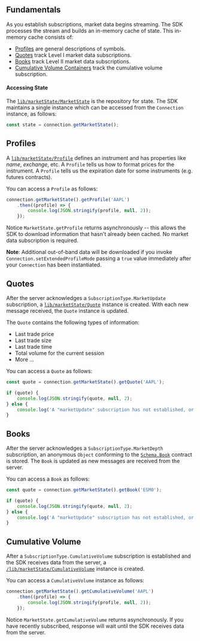 ## Fundamentals

As you establish subscriptions, market data begins streaming. The SDK processes the stream and builds an in-memory cache of state. This in-memory cache consists of:

* [Profiles](#profiles) are general descriptions of symbols.
* [Quotes](#quotes) track Level I market data subscriptions.
* [Books](#books) track Level II market data subscriptions.
* [Cumulative Volume Containers](#cumulative-volume) track the cumulative volume subscription.

#### Accessing State

The [```lib/marketState/MarketState```](/content/sdk/lib-marketstate?id=marketstate) is the repository for state. The SDK maintains a single instance which can be accessed from the ```Connection``` instance, as follows:

```js
const state = connection.getMarketState();
```

## Profiles

A [```lib/marketState/Profile```](/content/sdk/lib-marketstate?id=profile) defines an instrument and has properties like *name*, *exchange*, etc. A ```Profile``` tells us how to format prices for the instrument. A ```Profile``` tells us the expiration date for some instruments (e.g. futures contracts).

You can access a ```Profile``` as follows:

```js
connection.getMarketState().getProfile('AAPL')
	.then((profile) => {
		console.log(JSON.stringify(profile, null, 2));
	});
```

Notice ```MarketState.getProfile``` returns asynchronously -- this allows the SDK to download information that hasn't already been cached.  No market data subscription is required.

**Note**: Additional out-of-band data will be downloaded if you invoke ```Connection.setExtendedProfileMode``` passing a ```true``` value immediately after your ```Connection``` has been instantiated.

## Quotes

After the server acknowledges a ```SubscriptionType.MarketUpdate``` subscription, a [```lib/marketState/Quote```](/content/sdk/lib-marketstate?id=quote) instance is created. With each new message received, the ```Quote``` instance is updated.

The ```Quote``` contains the following types of information:

* Last trade price
* Last trade size
* Last trade time
* Total volume for the current session
* More ...

You can access a ```Quote``` as follows:

```js
const quote = connection.getMarketState().getQuote('AAPL');

if (quote) {
	console.log(JSON.stringify(quote, null, 2);
} else {
	console.log('A "marketUpdate" subscription has not established, or the server has not yet responded');
}
```

## Books

After the server acknowledges a ```SubscriptionType.MarketDepth``` subscription, an anonymous ```Object``` conforming to the [```Schema.Book```](content/sdk/lib-marketstate?id=schemabook) contract is stored. The ```Book``` is updated as new messages are received from the server.

You can access a ```Book``` as follows:

```js
const quote = connection.getMarketState().getBook('ESM0');

if (quote) {
	console.log(JSON.stringify(quote, null, 2);
} else {
	console.log('A "marketUpdate" subscription has not established, or the server has not yet responded');
}

```

## Cumulative Volume

After a ```SubscriptionType.CumulativeVolume``` subscription is established and the SDK receives data from the server, a [```/lib/marketState/CumulativeVolume```](/content/sdk/lib-marketstate?id=cumulativevolume) instance is created.

You can access a ```CumulativeVolume``` instance as follows:

```js
connection.getMarketState().getCumulativeVolume('AAPL')
	.then((profile) => {
		console.log(JSON.stringify(profile, null, 2));
	});
```

Notice ```MarketState.getCumulativeVolume``` returns asynchronously. If you have recently subscribed, response will wait until the SDK receives data from the server.
